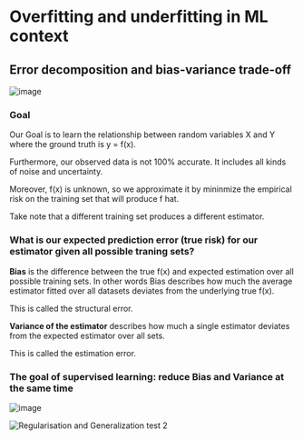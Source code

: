# Overfitting and underfitting in ML context

## Error decomposition and bias-variance trade-off

![image](https://user-images.githubusercontent.com/34986276/130860468-e55bffeb-ba79-4fa5-bb10-ce6c4c7ccbb2.png)

### Goal

Our Goal is to learn the relationship between random variables X and Y where the ground truth is y = f(x). 

Furthermore, our observed data is not 100% accurate. It includes all kinds of noise and uncertainty. 

Moreover, f(x) is unknown, so we approximate it by mininmize the empirical risk on the training set that will produce f hat.

Take note that a different training set produces a different estimator.

### What is our expected prediction error (true risk) for our estimator given all possible traning sets?

**Bias** is the difference between the true f(x) and expected estimation over all possible training sets. In other words Bias describes how much the average estimator fitted over all datasets deviates from the underlying true f(x). 

This is called the structural error. 

**Variance of the estimator** describes how much a single estimator deviates from the expected estimator over all sets.

This is called the estimation error.

### The goal of supervised learning: reduce Bias and Variance at the same time


![image](https://user-images.githubusercontent.com/34986276/130862105-62afe4c8-d7bc-492a-a34b-6785918cc8bf.png)


![Regularisation and Generalization test 2](https://user-images.githubusercontent.com/34986276/130910089-935d0ddf-2ba1-409c-943a-4738e62d5986.png)






